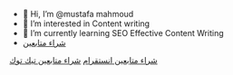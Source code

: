 - 👋 Hi, I’m @mustafa mahmoud
- 👀 I’m interested in Content writing
- 🌱 I’m currently learning SEO Effective Content Writing
- <a href="https://s-w-a-d.com/">شراء متابعين </a>

<a href="https://s-w-a-d.com/buy-instagram-followers/p1630964487">شراء متابعين انستقرام</a>
<a href="https://s-w-a-d.com/buy-tiktok-followers/p505833109">شراء متابعين تيك توك</a>

<!---
mustafammahm/mustafammahm is a ✨ special ✨ repository because its `README.md` (this file) appears on your GitHub profile.
You can click the Preview link to take a look at your changes.
--->
